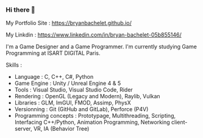 ### Hi there 👋

My Portfolio Site : https://bryanbachelet.github.io/

My Linkdin : https://www.linkedin.com/in/bryan-bachelet-05b855146/

I'm a Game Designer and a Game Programmer. I'm currently studying Game Programming at ISART DIGITAL Paris.

Skills :
* Language : C, C++, C#, Python
* Game Engine : Unity / Unreal Engine 4 & 5
* Tools : Visual Studio, Visual Studio Code, Rider
* Rendering : OpenGL (Legacy and Modern), Raylib, Vulkan
* Libraries : GLM, ImGUI, FMOD, Assimp, PhysX
* Versionning : Git (GitHub and GitLab), Perforce (P4V)
* Programming concepts : Prototypage, Multithreading, Scripting, Interfacing C++/Python, Animation Programming, Networking client-server, VR, IA (Behavior Tree)


<!--
**BryanBachelet/BryanBachelet** is a ✨ _special_ ✨ repository because its `README.md` (this file) appears on your GitHub profile.

Here are some ideas to get you started:

- 🔭 I’m currently working on ...
- 🌱 I’m currently learning ...
- 👯 I’m looking to collaborate on ...
- 🤔 I’m looking for help with ...
- 💬 Ask me about ...
- 📫 How to reach me: ...
- 😄 Pronouns: ...
- ⚡ Fun fact: ...
-->
